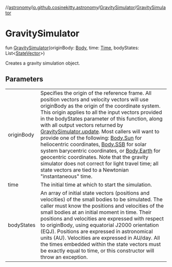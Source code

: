 //[astronomy](../../../index.md)/[io.github.cosinekitty.astronomy](../index.md)/[GravitySimulator](index.md)/[GravitySimulator](-gravity-simulator.md)

# GravitySimulator

fun [GravitySimulator](-gravity-simulator.md)(originBody: [Body](../-body/index.md), time: [Time](../-time/index.md), bodyStates: List&lt;[StateVector](../-state-vector/index.md)&gt;)

Creates a gravity simulation object.

## Parameters

| | |
|---|---|
| originBody | Specifies the origin of the reference frame. All position vectors and velocity vectors will use originBody as the origin of the coordinate system. This origin applies to all the input vectors provided in the bodyStates parameter of this function, along with all output vectors returned by [GravitySimulator.update](update.md). Most callers will want to provide one of the following: [Body.Sun](../-body/-sun/index.md) for heliocentric coordinates, [Body.SSB](../-body/-s-s-b/index.md) for solar system barycentric coordinates, or [Body.Earth](../-body/-earth/index.md) for geocentric coordinates. Note that the gravity simulator does not correct for light travel time; all state vectors are tied to a Newtonian "instantaneous" time. |
| time | The initial time at which to start the simulation. |
| bodyStates | An array of initial state vectors (positions and velocities) of the small bodies to be simulated. The caller must know the positions and velocities of the small bodies at an initial moment in time. Their positions and velocities are expressed with respect to originBody, using equatorial J2000 orientation (EQJ). Positions are expressed in astronomical units (AU). Velocities are expressed in AU/day. All the times embedded within the state vectors must be exactly equal to time, or this constructor will throw an exception. |
